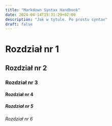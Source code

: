```yaml
---
title: "Markdown Syntax Handbook"
date: 2024-04-14T15:31:29+02:00
description: "Jak w tytule. Po prostu syntax"
draft: false
---
```


# Rozdział nr 1

## Rozdział nr 2

### Rozdział nr 3

#### Rozdział nr 4

##### Rozdział nr 5

###### Rozdział nr 6
